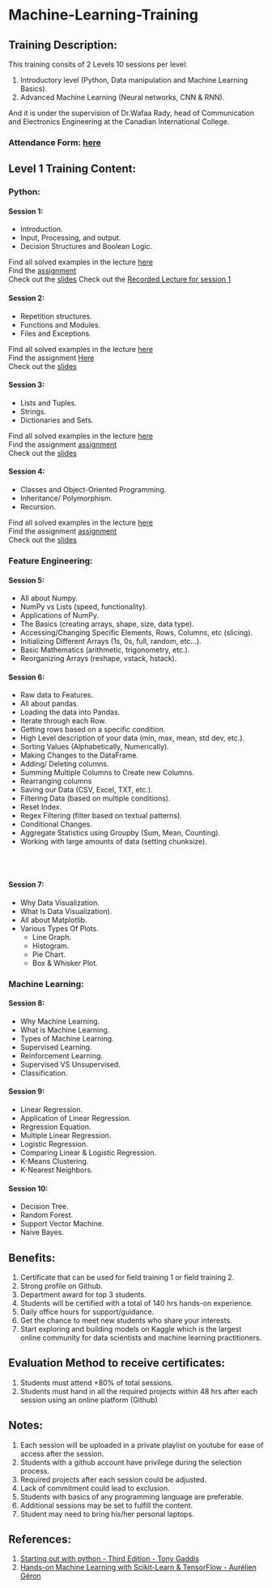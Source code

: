 # Machine-Learning-Training

## Training Description:

This training consits of 2 Levels 10 sessions per level:
1. Introductory level (Python, Data manipulation and Machine Learning Basics).
2. Advanced Machine Learning (Neural networks, CNN & RNN). 

And it is under the supervision of Dr.Wafaa Rady, head of Communication and Electronics Engineering at the Canadian International College. <br>

### Attendance Form: [here](https://docs.google.com/spreadsheets/d/1pkUxYffNOJSXtlL2Zw4gNGdwZNA576QdPvAK0Jtz_rY/edit?usp=sharing)

## Level 1 Training Content:
### Python:
#### Session 1:
- Introduction.
- Input, Processing, and output.
- Decision Structures and Boolean Logic.

Find all solved examples in the lecture [here](https://colab.research.google.com/drive/1uV7v8TfEMCa7K6YiCFRm04eQYvIJpZW8?usp=sharing) <br>
Find the [assignment](https://github.com/nouran551/Machine-Learning-Training/blob/main/Mini_projects_1.ipynb) <br>
Check out the [slides](https://docs.google.com/presentation/d/1fh0AXDCvnarNHQsRfsnDADW83HL5z7uM8SjLvcwFFf8/edit?usp=sharing)
Check out the [Recorded Lecture for session 1](https://drive.google.com/file/d/1LRotyCqgUX-OXSVTFFwBEpUARzFt9rqA/view?fbclid=IwAR0hZsLDTsFtWffwSKUZc5XztJiYoTthbdrvtx1figVDr4RvwP-5cQ9kovI)


#### Session 2:
- Repetition structures.
- Functions and Modules.
- Files and Exceptions.


Find all solved examples in the lecture [here](https://colab.research.google.com/drive/1jyF_P_Wai-vp83aGZBRsnf2BhPVYPhM2?usp=sharing) <br>
Find the assignment [Here](https://github.com/nouran551/Machine-Learning-Training/blob/main/Mini_Projects_2.ipynb) <br>
Check out the [slides](https://docs.google.com/presentation/d/1LcW9MJuDdUFGt7jFzNJcnOunccAejK3ZFrYELSVQRfg/edit?usp=sharing)



#### Session 3:
- Lists and Tuples.
- Strings.
- Dictionaries and Sets.


Find all solved examples in the lecture [here]() <br>
Find the assignment [assignment]() <br>
Check out the [slides](https://docs.google.com/presentation/d/1g7NqtzgdsF7AhNY96wBuummWN577uFHBT3Lg5CTzED8/edit?usp=sharing)


#### Session 4:
- Classes and Object-Oriented Programming.
- Inheritance/ Polymorphism.
- Recursion.

Find all solved examples in the lecture [here]() <br>
Find the assignment [assignment]() <br>
Check out the [slides](https://docs.google.com/presentation/d/1EbvwQBpEbKUptJMsGEouDCX02fGRa2-AjcJ55HldJGg/edit?usp=sharing)


### Feature Engineering:
#### Session 5:
- All about Numpy.
- NumPy vs Lists (speed, functionality).
- Applications of NumPy.
- The Basics (creating arrays, shape, size, data type).
- Accessing/Changing Specific Elements, Rows, Columns, etc (slicing).
- Initializing Different Arrays (1s, 0s, full, random, etc...).
- Basic Mathematics (arithmetic, trigonometry, etc.).
- Reorganizing Arrays (reshape, vstack, hstack).



#### Session 6:
- Raw data to Features.
- All about pandas.
- Loading the data into Pandas.
- Iterate through each Row.
- Getting rows based on a specific condition.
- High Level description of your data (min, max, mean, std dev, etc.).
- Sorting Values (Alphabetically, Numerically).
- Making Changes to the DataFrame.
- Adding/ Deleting columns.
- Summing Multiple Columns to Create new Columns.
- Rearranging columns
- Saving our Data (CSV, Excel, TXT, etc.).
- Filtering Data (based on multiple conditions).
- Reset Index.
- Regex Filtering (filter based on textual patterns).
- Conditional Changes.
- Aggregate Statistics using Groupby (Sum, Mean, Counting).
- Working with large amounts of data (setting chunksize).

<br>
<br>

#### Session 7:
- Why Data Visualization.
- What Is Data Visualization).
- All about Matplotlib.
- Various Types Of Plots.
  - Line Graph.
  - Histogram.
  - Pie Chart.
  - Box & Whisker Plot.




### Machine Learning:

#### Session 8:
- Why Machine Learning.
- What is Machine Learning.
- Types of Machine Learning.
- Supervised Learning.
- Reinforcement Learning.
- Supervised VS Unsupervised.
- Classification.



#### Session 9:
- Linear Regression.
- Application of Linear Regression.
- Regression Equation.
- Multiple Linear Regression.
- Logistic Regression.
- Comparing Linear & Logistic Regression.
- K-Means Clustering.
- K-Nearest Neighbors.


#### Session 10:
- Decision Tree.
- Random Forest.
- Support Vector Machine.
- Naive Bayes.



## Benefits:
1. Certificate that can be used for field training 1 or field training 2.
2. Strong profile on Github.
3. Department award for top 3 students.
4. Students will be certified with a total of 140 hrs hands-on experience. 
5. Daily office hours for support/guidance.
6. Get the chance to meet new students who share your interests.
7. Start exploring and building models on Kaggle which is the largest online community for data scientists and machine learning practitioners.

## Evaluation Method to receive certificates:
1. Students must attend +80% of total sessions.
2. Students must hand in all the required projects within 48 hrs after each session using an online platform (Github)
 


## Notes:
1. Each session will be uploaded in a private playlist on youtube for ease of access after the session.
2. Students with a github account have privilege during the selection process. 
3. Required projects after each session could be adjusted.
4. Lack of commitment could lead to exclusion. 
5. Students with basics of any programming language are preferable. 
6. Additional sessions may be set to fulfill the content.
7. Student may need to bring his/her personal laptops.

## References:
1. [Starting out with python - Third Edition - Tony Gaddis](https://drive.google.com/file/d/168c1DpQGiR-Ztti_4dGtcaIDmkE7_-Mu/view)
2. [Hands-on Machine Learning with Scikit-Learn & TensorFlow - Aurélien Géron](https://drive.google.com/file/d/1vKKbhljes_gaC8nw7yKD9rCh0xKsMd-W/view)


